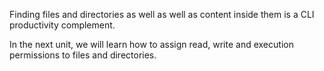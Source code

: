 Finding files and directories as well as well as content inside them is a CLI productivity complement.

In the next unit, we will learn how to assign read, write and execution permissions to files and directories.